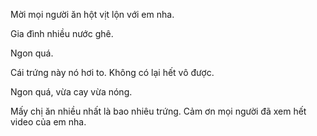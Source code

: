 Mời mọi người ăn hột vịt lộn với em nha.











































































































































































































































































































































































































































































































































































































































































































































































































































































































































































































































































































































Gia đình nhiều nước ghê.

Ngon quá.




Cái trứng này nó hơi to. Không có lại hết vô được. 





Ngon quá, vừa cay vừa nóng.

Mấy chị ăn nhiều nhất là bao nhiêu trứng. Cảm ơn mọi người đã xem hết video của em nha.